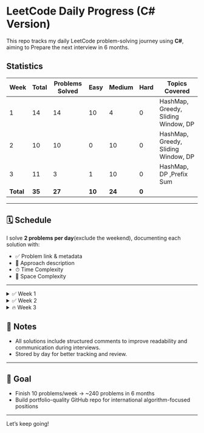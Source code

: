 # LeetCode Daily Progress (C# Version)

This repo tracks my daily LeetCode problem-solving journey using **C#**, aiming to Prepare the next interview in 6 months.

## Statistics

| Week  | Total | Problems Solved | Easy | Medium | Hard | Topics Covered                        |
|------|------|-----------------|------|--------|------|----------------------------------------|
| 1    | 14    | 14               | 10    | 4      | 0    | HashMap, Greedy, Sliding Window, DP |
| 2    | 10    | 10               | 0    | 10      | 0    | HashMap, Greedy, Sliding Window, DP               |
| 3    | 11   | 3              | 1    | 10      | 0    | HashMap, DP ,Prefix Sum              |
| **Total** | **35** | **27**      | **10** | **24**  | **0** |                                        |

---

## 🗓 Schedule
I solve **2 problems per day**(exclude the weekend),  documenting each solution with:
- ✅ Problem link & metadata
- 🧠 Approach description
- ⏱ Time Complexity
- 🧠 Space Complexity

---
<details>
  <summary>✅ Week 1</summary>

  <details>
    <summary>✅ Day 1 (6/6)</summary>

  - [x] [1. Two Sum](https://leetcode.com/problems/two-sum/) — Easy — Array / ashMap
  - [x] [121. Best Time to Buy and Sell Stock](https://leetcode.com/problems/est-time-to-buy-and-sell-stock/) — Easy — Array / Greedy
  - [x] [242. Valid Anagram](https://leetcode.com/problems/valid-anagram/) — asy — Array / Hash Table
  - [x] [217. Contains Duplicate](https://leetcode.com/problems/ontains-duplicate/) — Easy — Array / HashSet
  - [x] [3. Longest Substring Without Repeating Characters](https://leetcode.om/problems/longest-substring-without-repeating-characters/) — Medium — tring / Sliding Window
  - [x] [53. Maximum Subarray](https://leetcode.com/problems/aximum-subarray/) — Easy — Array / Dynamic Programming
  </details>

  <details>
    <summary>✅ Day 2 (2/2)</summary>

    - [x] [350. Intersection of Two Arrays II](https://leetcode.com/problems/intersection-of-two-arrays-ii/) — Easy — Array / Hash Table
    - [x] [125. Valid Palindrome](https://leetcode.com/problems/valid-palindrome/) — Easy — String / Two Pointers
  </details>

  <details>
    <summary>✅ Day 3 (2/2)</summary>

    - [x] [139. Word Break](https://leetcode.com/problems/word-break/) — Medium — String / Dynamic Programming
    - [x] [169. Majority Element](https://leetcode.com/problems/majority-element) — Easy — Array / Sorting
  </details>

  <details>
    <summary>✅ Day 4 (2/2)</summary>

    - [x] [704. Binary Search](https://leetcode.com/problems/binary-search/) — Easy — Array / Binary Search
    - [x] [198. House Robber](https://leetcode.com/problems/house-robber/) — Medium — Dynamic Programming
  </details>

  <details>
    <summary>✅ Day 5 (2/2)</summary>

    - [x] [122. Best Time to Buy and Sell Stock II](https://leetcode.com/problems/best-time-to-buy-and-sell-stock-ii/) — Medium — Array / Greedy
    - [x] [300. Longest Increasing Subsequence](https://leetcode.com/problems/longest-increasing-subsequence/) — Medium — Dynamic Programming
  </details>

 

</details>

<details>
  <summary>✅ Week 2</summary>

 <details>
    <summary>✅ Day 6 (2/2)</summary>

  - [x] [62. Unique Paths](https://leetcode.com/problems/unique-paths/) — edium — Dynamic Programming / Array
  - [x] [55. Jump Game](https://leetcode.com/problems/jump-game/) — Medium — rray / Greedy / DP
  </details>

  <details>
    <summary>✅ Day 7 (2/2)</summary>

  - [x] [64. Minimum Path Sum](https://leetcode.com/problems/minimum-path-sum/) — Medium — Dynamic Programming / Array / Matrix
  - [x] [416. Partition Equal Subset Sum](https://leetcode.com/problems/partition-equal-subset-sum/) — Medium — Dynamic Programming / Array
  </details>

  <details>
    <summary>✅ Day 8 (2/2)</summary>

    - [x] [209. Minimum Size Subarray Sum](https://leetcode.com/problems/minimum-size-subarray-sum/) — Medium — Array / Sliding Window
    - [x] [213. House Robber II](https://leetcode.com/problems/house-robber-ii/) — Medium — Dynamic Programming
  </details>

  <details>
    <summary>✅ Day 9 (2/2)</summary>

  - [x] [287. Find the Duplicate Number](https://leetcode.com/problems/ind-the-duplicate-number/) — Medium — Array / Two Pointers / Binary Search
  - [x] [152. Maximum Product Subarray](https://leetcode.com/problems/maximum-product-subarray/) — Medium — Array / Dynamic Programming
  </details>

  <details>
    <summary>✅ Day 10 (2/2)</summary>

  - [x] [238. Product of Array Except Self](https://leetcode.com/problems/roduct-of-array-except-self/) — Medium — Array
  - [x] [714. Best Time to Buy and Sell Stock with Transaction Fee](https://eetcode.com/problems/est-time-to-buy-and-sell-stock-with-transaction-fee/) — Medium — Dynamic rogramming
  </details>
</details>


<details>
  <summary>🔥 Week 3</summary>
  <details>
    <summary>✅ Day 11 (3/3)</summary>

  - [x] [560. Subarray Sum Equals K](https://leetcode.com/problems/ubarray-sum-equals-k/) — Medium —Prefix Sum
  - [x] [263. Ugly Number](https://leetcode.com/problems/ugly-number/) — Easy — Math
  - [x] [264. Ugly Number II](https://leetcode.com/problems/ugly-number-ii/) — Medium — Dynamic Programming
  </details>

<details> <summary>🔥 Day 12</summary>

- [ ] [416. Partition Equal Subset Sum](https://leetcode.com/problems/partition-equal-subset-sum/description/) — Medium — Dynamic Programming / Subset Sum
- [ ] [974. Subarray Sums Divisible by K](https://leetcode.com/problems/subarray-sums-divisible-by-k/description/) — Medium — Prefix Sum / HashMap
</details>

</details>

## 📌 Notes
- All solutions include structured comments to improve readability and communication during interviews.
- Stored by day for better tracking and review.

---

## 🎯 Goal
- Finish 10 problems/week → ~240 problems in 6 months
- Build portfolio-quality GitHub repo for international algorithm-focused positions
---

Let’s keep going!
